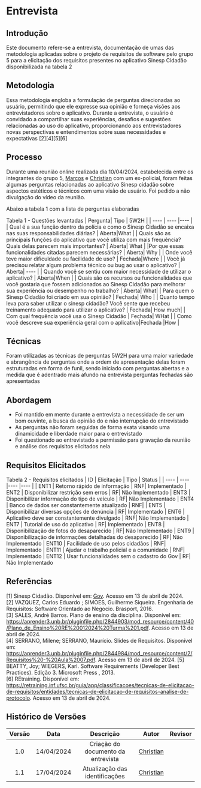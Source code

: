 # Entrevista

## Introdução
Este documento refere-se a entrevista, documentação de umas das metodologia aplicadas sobre o projeto de requisitos de software pelo grupo 5 para a elicitação dos requisitos presentes no aplicativo Sinesp Cidadão disponibilizada na tabela 2

## Metodologia
Essa metodologia engloba a formulação de perguntas direcionadas ao usuário, permitindo que ele expresse sua opinião e forneça visões aos entrevistadores sobre o aplicativo. Durante a entrevista, o usuário é convidado a compartilhar suas experiências, desafios e sugestões relacionadas ao uso do aplicativo,
proporcionando aos entrevistadores novas perspectivas e entendimentos sobre suas necessidades e expectativas  [2][4][5][6]

## Processo
Durante uma reunião online realizada dia 10/04/2024, estabelecida entre os integrantes do grupo 5, [Marcos](https://github.com/Bittarx) e [Christian](https://github.com/crstyhs) com um ex-policial, foram
feitas algumas perguntas relacionadas ao aplicativo Sinesp cidadão sobre aspectos estéticos e técnicos com uma visão de usuário. Foi pedido a não divulgação do vídeo da reunião.

Abaixo a tabela 1 com a lista de perguntas elaboradas

Tabela 1 - Questões levantadas
| Pergunta|  Tipo | 5W2H  | 
| ---- | ---- |---- | 
| Qual é a sua função dentro da polícia e como o Sinesp Cidadão se encaixa nas suas responsabilidades diárias? |   Aberta|What |
| Quais são as principais funções do aplicativo que você utiliza com mais frequência? Quais delas parecem mais importantes? |  Aberta| What |
|Por que essas funcionalidades citadas parecem necessárias? |  Aberta| Why |
| Onde você teve maior dificuldade ou facilidade de uso? |   Fechada|Where | 
| Você já precisou relatar algum problema técnico ou bug ao usar o aplicativo? |  Aberta| ---- |
| Quando você se sentiu com maior necessidade de utilizar o aplicativo? |  Aberta|When |
| Quais são os recursos ou funcionalidades que você gostaria que fossem adicionados ao Sinesp Cidadão para melhorar sua experiência ou desempenho no trabalho? |  Aberta| What|
| Para quem o Sinesp Cidadão foi criado em sua opinião? | Fechada| Who |
| Quanto tempo leva para saber utilizar o sinesp cidadão? Você sente que recebeu treinamento adequado para utilizar o aplicativo? |    Fechada| How much|
| Com qual frequência você usa o Sinesp Cidadão | Fechada| WHat |
| Como você descreve sua experiência geral com o aplicativo|Fechada |How |

##  Técnicas
Foram utilizadas as técnicas de perguntas 5W2H para uma maior variedade e abrangência de perguntas onde a ordem de apresentação delas foram estruturadas em forma de funil, sendo iniciado com perguntas
 abertas e a medida que é adentrado mais afundo na entrevista perguntas fechadas são apresentadas
## Abordagem
- Foi mantido em mente durante a entrevista a necessidade de ser um bom ouvinte, a busca da opinião do e não interrupção do entrevistado
- As perguntas não foram seguidas de forma exata visando uma dinamicidade e liberdade maior para o entrevistado 
- Foi questionado ao entrevistado a permissão para gravação da reunião e análise dos requisitos elicitados nela
## Requisitos Elicitados
Tabela 2 - Requisitos elicitados
| ID | Elicitação | Tipo | Status |
| ---- | ---- |---- |---- |
| ENT1 | Retorno rápido de informação | RNF| Implementado
| ENT2 | Disponibilizar restrição sem erros | RF| Não Implementado
| ENT3 | Disponibilizar informação do tipo de veículo | RF| Não Implementado
| ENT4 | Banco de dados ser constantemente atualizado | RNF| 
| ENT5 | Disponibilizar diversas opções de denúncia | RF| Implementado
| ENT6 | Aplicativo deve ser constantemente divulgado | RNF| Não Implementado
| ENT7 | Tutorial de uso do aplicativo | RF| Implementado
| ENT8 | Disponibilização de fotos do desaparecido | RF| Não Implementado
| ENT9 | Disponibilização de informações detalhadas do desaparecido | RF| Não Implementado
| ENT10 | Facilidade de uso pelos cidadãos | RNF| Implementado
| ENT11 | Ajudar o trabalho policial e a comunidade | RNF| Implementado
| ENT12 | Usar funcionalidades sem o cadastro do Gov | RF| Não Implementado




## Referências
[1] Sinesp Cidadão. Disponível em: [Gov](https://www.gov.br/pt-br/apps/sinesp-cidadao). Acesso em 13 de abril de 2024.</br>
[2] VAZQUEZ, Carlos Eduardo ; SIMOES, Guilherme Siqueira. Engenharia de Requisitos: Software Orientado ao Negocio. Brasport, 2016.</br>
[3] SALES, André Barros. Plano de ensino da disciplina. Disponível em: <https://aprender3.unb.br/pluginfile.php/2844903/mod_resource/content/40/Plano_de_Ensino%20RE%20012024%20Turma%201.pdf>. Acesso em 13 de abril de 2024.</br>
[4] SERRANO, Milene; SERRANO, Maurício. Slides de Requisitos. Disponível em: <https://aprender3.unb.br/pluginfile.php/2844984/mod_resource/content/2/Requisitos%20-%20Aula%2007.pdf>. Acesso em 13 de abril de 2024.
[5] BEATTY, Joy; WIEGERS, Karl. Software Requirements (Developer Best Practices). Edição 3. Microsoft Press , 2013.</br>
[6] REtraining. Disponível em: <https://retraining.inf.ufsc.br/guia/app/classificacoes/tecnicas-de-elicitacao-de-requisitos/entidades/tecnicas-de-elicitacao-de-requisitos-analise-de-protocolo>. Acesso em 13 de abril de 2024.
## Histórico de Versões
| Versão | Data | Descrição | Autor | Revisor |
| :----: | :--: | :-------: | :---: | :-----: |
| 1.0 | 14/04/2024 | Criação do documento da entrevista | [Christian](https://github.com/crstyhs)|  |
| 1.1 | 17/04/2024 | Atualização das identificações | [Christian](https://github.com/crstyhs)|  |

